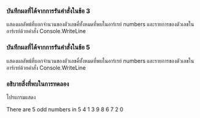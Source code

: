 ### บันทึกผลที่ได้จากการรันคำสั่งในข้อ 3

แสดงผลลัพธ์ที่บอกจำนวนของตัวเลขคี่ทั้งหมดที่พบในอาร์เรย์ numbers และรายการของตัวเลขในอาร์เรย์ด้วยคำสั่ง Console.WriteLine

### บันทึกผลที่ได้จากการรันคำสั่งในข้อ 5

แสดงผลลัพธ์ที่บอกจำนวนของตัวเลขคี่ทั้งหมดที่พบในอาร์เรย์ numbers และรายการของตัวเลขในอาร์เรย์ด้วยคำสั่ง Console.WriteLine

### อธิบายสิ่งที่พบในการทดลอง
โปรแกรมแสดง

There are 5 odd numbers in 5 4 1 3 9 8 6 7 2 0
